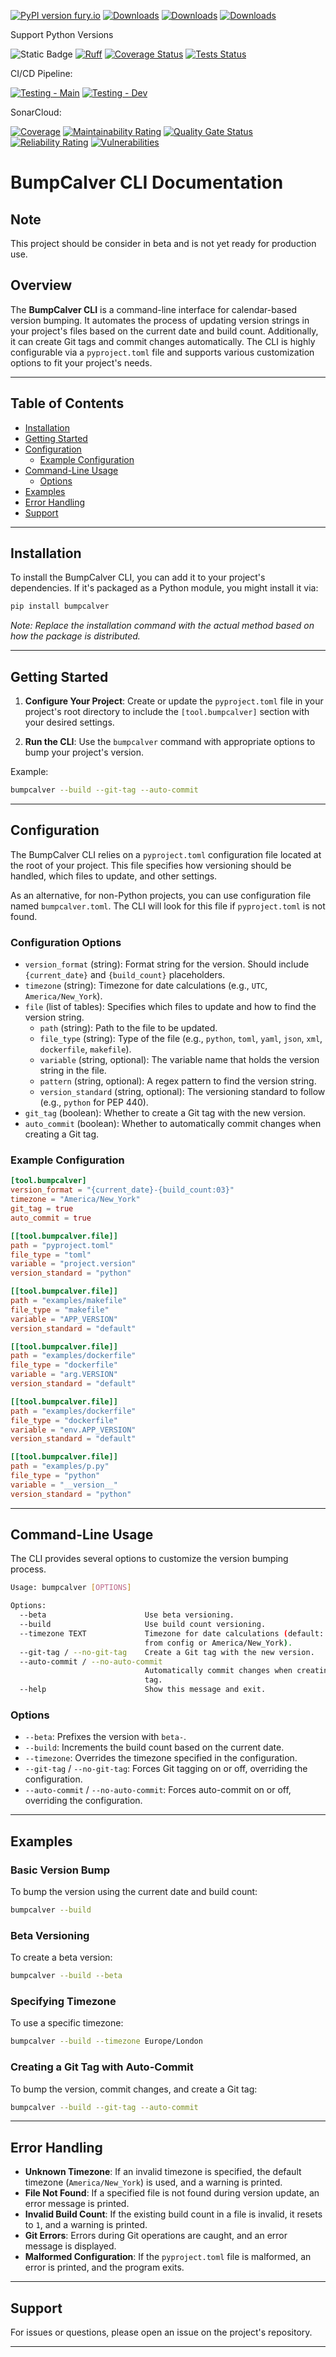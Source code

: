 [![PyPI version fury.io](https://badge.fury.io/py/bumpcalver.svg)](https://pypi.python.org/pypi/bumpcalver/)
[![Downloads](https://static.pepy.tech/badge/bumpcalver)](https://pepy.tech/project/bumpcalver)
[![Downloads](https://static.pepy.tech/badge/bumpcalver/month)](https://pepy.tech/project/bumpcalver)
[![Downloads](https://static.pepy.tech/badge/bumpcalver/week)](https://pepy.tech/project/bumpcalver)

Support Python Versions

![Static Badge](https://img.shields.io/badge/Python-3.13%20%7C%203.12%20%7C%203.11%20%7C%203.10%20-blue)
[![Ruff](https://img.shields.io/endpoint?url=https://raw.githubusercontent.com/astral-sh/ruff/main/assets/badge/v2.json)](https://github.com/astral-sh/ruff)
[![Coverage Status](./coverage-badge.svg?dummy=8484744)](./reports/coverage/index.html)
[![Tests Status](./tests-badge.svg?dummy=8484744)](./reports/coverage/index.html)

CI/CD Pipeline:

[![Testing - Main](https://github.com/devsetgo/bumpcalver/actions/workflows/testing.yml/badge.svg?branch=main)](https://github.com/devsetgo/bumpcalver/actions/workflows/testing.yml)
[![Testing - Dev](https://github.com/devsetgo/bumpcalver/actions/workflows/testing.yml/badge.svg?branch=dev)](https://github.com/devsetgo/bumpcalver/actions/workflows/testing.yml)

SonarCloud:

[![Coverage](https://sonarcloud.io/api/project_badges/measure?project=devsetgo_bumpcalver&metric=coverage)](https://sonarcloud.io/dashboard?id=devsetgo_bumpcalver)
[![Maintainability Rating](https://sonarcloud.io/api/project_badges/measure?project=devsetgo_bumpcalver&metric=sqale_rating)](https://sonarcloud.io/dashboard?id=devsetgo_bumpcalver)
[![Quality Gate Status](https://sonarcloud.io/api/project_badges/measure?project=devsetgo_bumpcalver&metric=alert_status)](https://sonarcloud.io/dashboard?id=devsetgo_bumpcalver)
[![Reliability Rating](https://sonarcloud.io/api/project_badges/measure?project=devsetgo_bumpcalver&metric=reliability_rating)](https://sonarcloud.io/dashboard?id=devsetgo_bumpcalver)
[![Vulnerabilities](https://sonarcloud.io/api/project_badges/measure?project=devsetgo_bumpcalver&metric=vulnerabilities)](https://sonarcloud.io/dashboard?id=devsetgo_bumpcalver)

# BumpCalver CLI Documentation

## Note
This project should be consider in beta and is not yet ready for production use.

## Overview

The **BumpCalver CLI** is a command-line interface for calendar-based version bumping. It automates the process of updating version strings in your project's files based on the current date and build count. Additionally, it can create Git tags and commit changes automatically. The CLI is highly configurable via a `pyproject.toml` file and supports various customization options to fit your project's needs.

---

## Table of Contents

- [Installation](#installation)
- [Getting Started](#getting-started)
- [Configuration](#configuration)
  - [Example Configuration](#example-configuration)
- [Command-Line Usage](#command-line-usage)
  - [Options](#options)
- [Examples](#examples)
- [Error Handling](#error-handling)
- [Support](#support)

---

## Installation

To install the BumpCalver CLI, you can add it to your project's dependencies. If it's packaged as a Python module, you might install it via:

```bash
pip install bumpcalver
```

*Note: Replace the installation command with the actual method based on how the package is distributed.*

---

## Getting Started

1. **Configure Your Project**: Create or update the `pyproject.toml` file in your project's root directory to include the `[tool.bumpcalver]` section with your desired settings.

2. **Run the CLI**: Use the `bumpcalver` command with appropriate options to bump your project's version.

Example:

```bash
bumpcalver --build --git-tag --auto-commit
```

---

## Configuration

The BumpCalver CLI relies on a `pyproject.toml` configuration file located at the root of your project. This file specifies how versioning should be handled, which files to update, and other settings.

As an alternative, for non-Python projects, you can use configuration file named `bumpcalver.toml`. The CLI will look for this file if `pyproject.toml` is not found.

### Configuration Options

- `version_format` (string): Format string for the version. Should include `{current_date}` and `{build_count}` placeholders.
- `timezone` (string): Timezone for date calculations (e.g., `UTC`, `America/New_York`).
- `file` (list of tables): Specifies which files to update and how to find the version string.
  - `path` (string): Path to the file to be updated.
  - `file_type` (string): Type of the file (e.g., `python`, `toml`, `yaml`, `json`, `xml`, `dockerfile`, `makefile`).
  - `variable` (string, optional): The variable name that holds the version string in the file.
  - `pattern` (string, optional): A regex pattern to find the version string.
  - `version_standard` (string, optional): The versioning standard to follow (e.g., `python` for PEP 440).
- `git_tag` (boolean): Whether to create a Git tag with the new version.
- `auto_commit` (boolean): Whether to automatically commit changes when creating a Git tag.

### Example Configuration


```toml
[tool.bumpcalver]
version_format = "{current_date}-{build_count:03}"
timezone = "America/New_York"
git_tag = true
auto_commit = true

[[tool.bumpcalver.file]]
path = "pyproject.toml"
file_type = "toml"
variable = "project.version"
version_standard = "python"

[[tool.bumpcalver.file]]
path = "examples/makefile"
file_type = "makefile"
variable = "APP_VERSION"
version_standard = "default"

[[tool.bumpcalver.file]]
path = "examples/dockerfile"
file_type = "dockerfile"
variable = "arg.VERSION"
version_standard = "default"

[[tool.bumpcalver.file]]
path = "examples/dockerfile"
file_type = "dockerfile"
variable = "env.APP_VERSION"
version_standard = "default"

[[tool.bumpcalver.file]]
path = "examples/p.py"
file_type = "python"
variable = "__version__"
version_standard = "python"
```

---

## Command-Line Usage

The CLI provides several options to customize the version bumping process.

```bash
Usage: bumpcalver [OPTIONS]

Options:
  --beta                      Use beta versioning.
  --build                     Use build count versioning.
  --timezone TEXT             Timezone for date calculations (default: value
                              from config or America/New_York).
  --git-tag / --no-git-tag    Create a Git tag with the new version.
  --auto-commit / --no-auto-commit
                              Automatically commit changes when creating a Git
                              tag.
  --help                      Show this message and exit.
```

### Options

- `--beta`: Prefixes the version with `beta-`.
- `--build`: Increments the build count based on the current date.
- `--timezone`: Overrides the timezone specified in the configuration.
- `--git-tag` / `--no-git-tag`: Forces Git tagging on or off, overriding the configuration.
- `--auto-commit` / `--no-auto-commit`: Forces auto-commit on or off, overriding the configuration.

---

## Examples

### Basic Version Bump

To bump the version using the current date and build count:

```bash
bumpcalver --build
```

### Beta Versioning

To create a beta version:

```bash
bumpcalver --build --beta
```

### Specifying Timezone

To use a specific timezone:

```bash
bumpcalver --build --timezone Europe/London
```

### Creating a Git Tag with Auto-Commit

To bump the version, commit changes, and create a Git tag:

```bash
bumpcalver --build --git-tag --auto-commit
```

---

## Error Handling

- **Unknown Timezone**: If an invalid timezone is specified, the default timezone (`America/New_York`) is used, and a warning is printed.
- **File Not Found**: If a specified file is not found during version update, an error message is printed.
- **Invalid Build Count**: If the existing build count in a file is invalid, it resets to `1`, and a warning is printed.
- **Git Errors**: Errors during Git operations are caught, and an error message is displayed.
- **Malformed Configuration**: If the `pyproject.toml` file is malformed, an error is printed, and the program exits.

---

## Support

For issues or questions, please open an issue on the project's repository.

---
